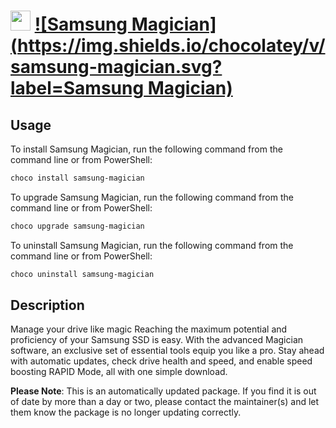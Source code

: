 ﻿# <img src="https://cdn.jsdelivr.net/gh/mkevenaar/chocolatey-packages@e1ad9513cb5d8d6c79ce23c9023f141ac1b8df2d/icons/samsung-magician.png" width="32" height="32"/> [![Samsung Magician](https://img.shields.io/chocolatey/v/samsung-magician.svg?label=Samsung Magician)](https://chocolatey.org/packages/samsung-magician)

## Usage
To install Samsung Magician, run the following command from the command line or from PowerShell:
```powershell
choco install samsung-magician
```

To upgrade Samsung Magician, run the following command from the command line or from PowerShell:
```powershell
choco upgrade samsung-magician
```

To uninstall Samsung Magician, run the following command from the command line or from PowerShell:
```powershell
choco uninstall samsung-magician
```

## Description
Manage your drive like magic
Reaching the maximum potential and proficiency of your Samsung SSD is easy. With the advanced Magician software, an exclusive set of essential tools equip you like a pro. Stay ahead with automatic updates, check drive health and speed, and enable speed boosting RAPID Mode, all with one simple download.

**Please Note**: This is an automatically updated package. If you find it is
out of date by more than a day or two, please contact the maintainer(s) and
let them know the package is no longer updating correctly.

